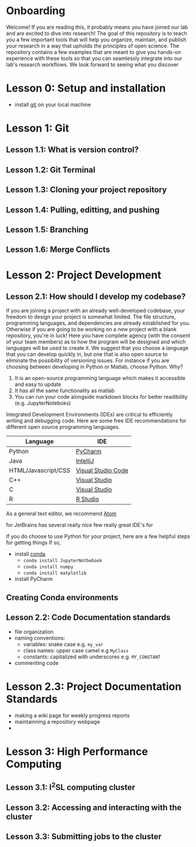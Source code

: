 # Onboarding

Welcome! If you are reading this, it probably means you have joined our lab and are excited to dive into research!
The goal of this repository is to teach you a few important tools that will help you organize, maintain, and publish your research in a way that upholds the principles of open science. The repository contains a few examples that are meant to give you hands-on experience with these tools so that you can seamlessly integrate into our lab's research workflows. We look forward to seeing what you discover


# Lesson 0: Setup and installation
- install [git](https://git-scm.com/downloads) on your local machine


# Lesson 1: Git
## Lesson 1.1: What is version control?
## Lesson 1.2: Git Terminal
## Lesson 1.3: Cloning your project repository
## Lesson 1.4: Pulling, editting, and pushing
## Lesson 1.5: Branching
## Lesson 1.6: Merge Conflicts

# Lesson 2: Project Development

## Lesson 2.1: How should I develop my codebase?
 If you are joining a project with an already well-developed codebase, your freedom to design your project is somewhat limited. The file structure, programming languages, and dependencies are already established for you. Otherwise if you are going to be working on a new project with a blank repository, you're in luck! Here you have complete agency (with the consent of your team members) as to how the program will be designed and which languages will be used to create it. We suggest that you choose a language that you can develop quickly in, but one that is also open source to eliminate the possibility of versioning issues. For instance if you are choosing between developing in Python or Matlab, choose Python. Why? 
 1) It is an open-source programming language which makes it accessible and easy to update
 2) It has all the same functionality as matlab
 3) You can run your code alongside markdown blocks for better readibility (e.g. JupyterNoteboks)


Integrated Development Environments (IDEs) are critical to efficiently writing and debugging code. Here are some free IDE recommendations for different open source programming languages.


| Language  | IDE |
| ------------- | ------------- |
| Python  | [PyCharm](https://www.jetbrains.com/pycharm/) |
| Java  | [IntelliJ](https://www.jetbrains.com/idea/) | 
| HTML/Javascript/CSS  | [Visual Studio Code](https://code.visualstudio.com/)  | 
| C++  | [Visual Studio](https://visualstudio.microsoft.com/vs/)  |
| C | [Visual Studio](https://visualstudio.microsoft.com/vs/) |
| R | [R Studio](https://www.rstudio.com/products/rstudio/) |

As a general text editor, we recommend [Atom](https://atom.io/)




for JetBrains has several really nice few really great IDE's for 

If you do choose to use Python for your project, here are a few helpful steps for getting things If so,


- install [conda](https://conda.io/projects/conda/en/latest/user-guide/install/index.html)
  - `conda install JupyterNotbebook`
  - `conda install numpy`
  - `conda install matplotlib`
- install PyCharm
 ## Creating Conda environments

## Lesson 2.2: Code Documentation standards
  - file organization
  - naming conventions:
    - variables: snake case e.g. `my_var`
    - class names: upper case camel e.g `MyClass`
    - constants: capitalized with underscores e.g. `MY_CONSTANT`
  - commenting code
# Lesson 2.3: Project Documentation Standards
  - making a wiki page for weekly progress reports
  - maintainning a repository webpage
  - 
 
# Lesson 3: High Performance Computing 
## Lesson 3.1: I<sup>2</sup>SL computing cluster
## Lesson 3.2: Accessing and interacting with the cluster
## Lesson 3.3: Submitting jobs to the cluster

